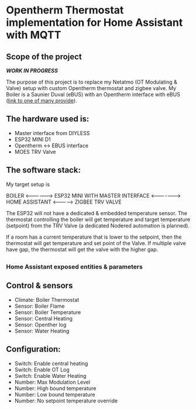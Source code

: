 # Opentherm Thermostat implementation for Home Assistant with MQTT

## Scope of the project

***WORK IN PROGRESS***

The purpose of this project is to replace my Netatmo (OT Modulating & Valve) setup with custom Opentherm thermostat and zigbee valve.
My Boiler is a Saunier Duval (eBUS) with an Opentherm interface with eBUS ([link to one of many provide](https://www.cvkoopjes.nl/thermostaten/toebehoren/awb-ebus-opentherm-module-.html)).

The hardware used is: 
---
* Master interface from DIYLESS
* ESP32 MINI D1
* Opentherm <-> EBUS interface
* MOES TRV Valve

The software stack:
---

My target setup is 

BOILER <------> ESP32 MINI WITH MASTER INTERFACE <-------> HOME ASSISTANT <-----> ZIGBEE TRV VALVE

The ESP32 will not have a dedicated & embedded temperature sensor. The thermostat controlling the boiler will get temperature and target temperature (setpoint) from the TRV Valve (a dedicated Nodered automation is planned). 

If a room has a current temperature that is lower to the setpoint, then the thermostat will get temperature and set point of the Valve. If multiple valve have gap, the thermostat will get the valve with the higher gap.


##  

### Home Assistant exposed entities & parameters

Control & sensors
---

* Climate: Boiler Thermostat
* Sensor: Boiler Flame
* Sensor: Boiler Temperature
* Sensor: Central Heating
* Sensor: Openther log
* Sensor: Water Heating

Configuration:
---
* Switch: Enable central heating
* Switch: Enable OT Log
* Switch: Enable Water Heating
* Number: Max Modulation Level
* Number: High bound temperature
* Number: Low bound temperature
* Number: No setpoint temperature override 




